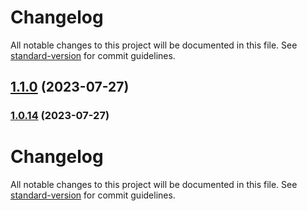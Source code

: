 # Changelog

All notable changes to this project will be documented in this file.
See [standard-version](https://github.com/conventional-changelog/standard-version) for commit guidelines.

## [1.1.0](https://github.com/localazy/ts-api/compare/v1.0.14...v1.1.0) (2023-07-27)

### [1.0.14](https://github.com/localazy/ts-api/compare/v1.0.13...v1.0.14) (2023-07-27)

# Changelog

All notable changes to this project will be documented in this file.
See [standard-version](https://github.com/conventional-changelog/standard-version) for commit guidelines.
